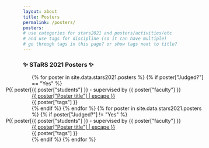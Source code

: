 ```yaml
---
layout: about
title: Posters
permalink: /posters/
posters:
# use categories for stars2021 and posters/activities/etc
# and use tags for discipline (so it can have multiple)
# go through tags in this page? or show tags next to title?
---
```

<!-- ### ✨ Poster Submission Instructions ✨

Please follow instructions in <a href="https://ggc-stars.github.io/stars2021/update/2021/03/07/poster-submission-instructions.html"> this post </a> to submit your posters.

### ✨ Poster Judging Information ✨

Posters will be judged according to criteria posted <a href="https://ggc-stars.github.io/stars2021/update/2021/03/09/rubrics-feedback-posters.html">here</a>.

Note: <b>Live presentations of posters are preferred over pre-recorded videos of posters. Submissions with only pre-recorded videos get 1 pt deduction from final score.</b>
-->
### ✨ STaRS 2021 Posters ✨

<div class="page-segments">
    <ul class="page-segments-list">
    {% for poster in site.data.stars2021.posters %}
        {% if poster["Judged?"] == "Yes" %}
        <li style="list-style-type: 'P{{ poster["Poster #"] }}. '">
            <span class="post-meta">{{ poster["students"] }} - supervised by {{ poster["faculty"] }}</span><br>
            <span>
                <a class="post-link" href="{{ poster["Poster title"] | datapage_url: '/stars2021/posters' }}">
                {{ poster["Poster title"] | escape }}
                </a>
            </span><br>
            <span class="post-excerpt">{{ poster["tags"] }}</span>
        </li>
        {% endif %}
    {% endfor %}
    <!-- Followed by non-judged posters -->
    {% for poster in site.data.stars2021.posters %}
        {% if poster["Judged?"] != "Yes" %}
        <li style="list-style-type: 'P{{ poster["Poster #"] }}. '">
            <span class="post-meta">{{ poster["students"] }} - supervised by {{ poster["faculty"] }}</span><br>
            <span>
                <a class="post-link" href="{{ poster["Poster title"] | datapage_url: '/stars2021/posters' }}">
                {{ poster["Poster title"] | escape }}
                </a>
            </span><br>
            <span class="post-excerpt">{{ poster["tags"] }}</span>
        </li>
        {% endif %}
    {% endfor %}
</ul>
</div>



